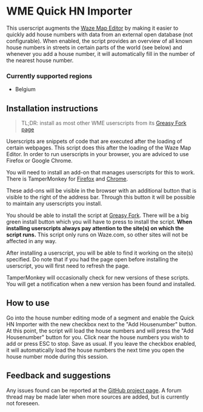 # WME Quick HN Importer

This userscript augments the [Waze Map Editor](https://www.waze.com/editor/) by making it easier to quickly add house numbers with data from an external open database (not configurable). When enabled, the script provides an overview of all known house numbers in streets in certain parts of the world (see below) and whenever you add a house number, it will automatically fill in the number of the nearest house number.

### Currently supported regions

- Belgium

## Installation instructions

> TL;DR: install as most other WME userscripts from its [Greasy Fork page](https://greasyfork.org/scripts/421430-wme-quick-hn-importer)

Userscripts are snippets of code that are executed after the loading of certain webpages. This script does this after the loading of the Waze Map Editor. In order to run userscripts in your browser, you are adviced to use Firefox or Google Chrome.

You will need to install an add-on that manages userscripts for this to work. There is TamperMonkey for [Firefox](https://addons.mozilla.org/en-US/firefox/addon/tampermonkey/) and [Chrome](https://chrome.google.com/webstore/detail/tampermonkey/dhdgffkkebhmkfjojejmpbldmpobfkfo).

These add-ons will be visible in the browser with an additional button that is visible to the right of the address bar. Through this button it will be possible to maintain any userscripts you install.

You should be able to install the script at [Greasy Fork](https://greasyfork.org/scripts/421430-wme-quick-hn-importer). There will be a big green install button which you will have to press to install the script.
__When installing userscripts always pay attention to the site(s) on which the script runs.__ This script only runs on Waze.com, so other sites will not be affected in any way.

After installing a userscript, you will be able to find it working on the site(s) specified. Do note that if you had the page open before installing the userscript, you will first need to refresh the page.

TamperMonkey will occasionally check for new versions of these scripts. You will get a notification when a new version has been found and installed.

## How to use

Go into the house number editing mode of a segment and enable the Quick HN Importer with the new checkbox next to the "Add Housenumber" button. At this point, the script will load the house numbers and will press the "Add Housenumber" button for you. Click near the house numbers you wish to add or press ESC to stop. Save as usual. If you leave the checkbox enabled, it will automatically load the house numbers the next time you open the house number mode during this session.

## Feedback and suggestions

Any issues found can be reported at the [GitHub project page](https://github.com/Glodenox/wme-quick-hn-importer/issues). A forum thread may be made later when more sources are added, but is currently not foreseen.
